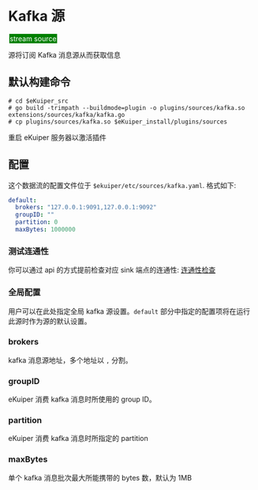 # Kafka 源

<span style="background:green;color:white;padding:1px;margin:2px">stream source</span>

源将订阅 Kafka 消息源从而获取信息

## 默认构建命令

```shell
# cd $eKuiper_src
# go build -trimpath --buildmode=plugin -o plugins/sources/kafka.so extensions/sources/kafka/kafka.go
# cp plugins/sources/kafka.so $eKuiper_install/plugins/sources
```

重启 eKuiper 服务器以激活插件

## 配置

这个数据流的配置文件位于 `$ekuiper/etc/sources/kafka.yaml`. 格式如下:

```yaml
default:
  brokers: "127.0.0.1:9091,127.0.0.1:9092"
  groupID: ""
  partition: 0
  maxBytes: 1000000
```

### 测试连通性

你可以通过 api 的方式提前检查对应 sink 端点的连通性: [连通性检查](../../../api/restapi/connection.md#连通性检查)

### 全局配置

用户可以在此处指定全局 kafka 源设置。`default` 部分中指定的配置项将在运行此源时作为源的默认设置。

### brokers

kafka 消息源地址，多个地址以 `,` 分割。

### groupID

eKuiper 消费 kafka 消息时所使用的 group ID。

### partition

eKuiper 消费 kafka 消息时所指定的 partition

### maxBytes

单个 kafka 消息批次最大所能携带的 bytes 数，默认为 1MB
